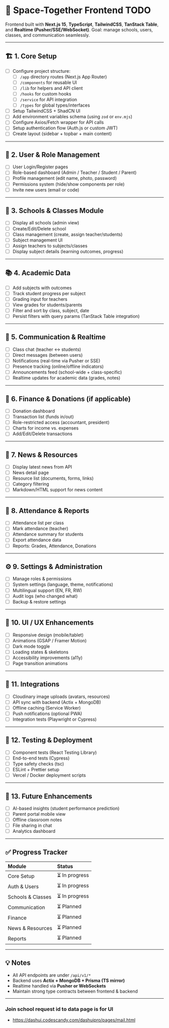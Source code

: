 # 🧠 Space-Together Frontend TODO

Frontend built with **Next.js 15**, **TypeScript**, **TailwindCSS**, **TanStack Table**, and **Realtime (Pusher/SSE/WebSocket)**.
Goal: manage schools, users, classes, and communication seamlessly.

---

## 🏗️ 1. Core Setup

- [ ] Configure project structure:
  - [ ] `/app` directory routes (Next.js App Router)
  - [ ] `/components` for reusable UI
  - [ ] `/lib` for helpers and API client
  - [ ] `/hooks` for custom hooks
  - [ ] `/service` for API integration
  - [ ] `/types` for global types/interfaces
- [ ] Setup TailwindCSS + ShadCN UI
- [ ] Add environment variables schema (using `zod` or `env.mjs`)
- [ ] Configure Axios/Fetch wrapper for API calls
- [ ] Setup authentication flow (Auth.js or custom JWT)
- [ ] Create layout (sidebar + topbar + main content)

---

## 👥 2. User & Role Management

- [ ] User Login/Register pages
- [ ] Role-based dashboard (Admin / Teacher / Student / Parent)
- [ ] Profile management (edit name, photo, password)
- [ ] Permissions system (hide/show components per role)
- [ ] Invite new users (email or code)

---

## 🏫 3. Schools & Classes Module

- [ ] Display all schools (admin view)
- [ ] Create/Edit/Delete school
- [ ] Class management (create, assign teacher/students)
- [ ] Subject management UI
- [ ] Assign teachers to subjects/classes
- [ ] Display subject details (learning outcomes, progress)

---

## 📚 4. Academic Data

- [ ] Add subjects with outcomes
- [ ] Track student progress per subject
- [ ] Grading input for teachers
- [ ] View grades for students/parents
- [ ] Filter and sort by class, subject, date
- [ ] Persist filters with query params (TanStack Table integration)

---

## 💬 5. Communication & Realtime

- [ ] Class chat (teacher ↔ students)
- [ ] Direct messages (between users)
- [ ] Notifications (real-time via Pusher or SSE)
- [ ] Presence tracking (online/offline indicators)
- [ ] Announcements feed (school-wide + class-specific)
- [ ] Realtime updates for academic data (grades, notes)

---

## 💸 6. Finance & Donations (if applicable)

- [ ] Donation dashboard
- [ ] Transaction list (funds in/out)
- [ ] Role-restricted access (accountant, president)
- [ ] Charts for income vs. expenses
- [ ] Add/Edit/Delete transactions

---

## 📢 7. News & Resources

- [ ] Display latest news from API
- [ ] News detail page
- [ ] Resource list (documents, forms, links)
- [ ] Category filtering
- [ ] Markdown/HTML support for news content

---

## 🧾 8. Attendance & Reports

- [ ] Attendance list per class
- [ ] Mark attendance (teacher)
- [ ] Attendance summary for students
- [ ] Export attendance data
- [ ] Reports: Grades, Attendance, Donations

---

## ⚙️ 9. Settings & Administration

- [ ] Manage roles & permissions
- [ ] System settings (language, theme, notifications)
- [ ] Multilingual support (EN, FR, RW)
- [ ] Audit logs (who changed what)
- [ ] Backup & restore settings

---

## 🚀 10. UI / UX Enhancements

- [ ] Responsive design (mobile/tablet)
- [ ] Animations (GSAP / Framer Motion)
- [ ] Dark mode toggle
- [ ] Loading states & skeletons
- [ ] Accessibility improvements (a11y)
- [ ] Page transition animations

---

## 🧩 11. Integrations

- [ ] Cloudinary image uploads (avatars, resources)
- [ ] API sync with backend (Actix + MongoDB)
- [ ] Offline caching (Service Worker)
- [ ] Push notifications (optional PWA)
- [ ] Integration tests (Playwright or Cypress)

---

## 🧪 12. Testing & Deployment

- [ ] Component tests (React Testing Library)
- [ ] End-to-end tests (Cypress)
- [ ] Type safety checks (tsc)
- [ ] ESLint + Prettier setup
- [ ] Vercel / Docker deployment scripts

---

## 🧱 13. Future Enhancements

- [ ] AI-based insights (student performance prediction)
- [ ] Parent portal mobile view
- [ ] Offline classroom notes
- [ ] File sharing in chat
- [ ] Analytics dashboard

---

## ✅ Progress Tracker

| Module            | Status         |
| :---------------- | :------------- |
| Core Setup        | ⏳ In progress |
| Auth & Users      | ⏳ In progress |
| Schools & Classes | ⏳ In progress |
| Communication     | ⏳ Planned     |
| Finance           | ⏳ Planned     |
| News & Resources  | ⏳ Planned     |
| Reports           | ⏳ Planned     |

---

## 💡 Notes

- All API endpoints are under `/api/v1/*`
- Backend uses **Actix + MongoDB + Prisma (TS mirror)**
- Realtime handled via **Pusher or WebSockets**
- Maintain strong type contracts between frontend & backend

---

### Join school request id to data page is for UI

- https://dashui.codescandy.com/dashuipro/pages/mail.html
